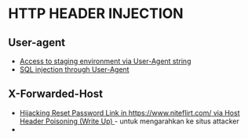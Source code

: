# HTTP HEADER INJECTION

## User-agent
  - [Access to staging environment via User-Agent string](https://medium.com/@yassergersy/access-to-staging-environment-via-user-agent-string-23470546577f)
  - [SQL injection through User-Agent](https://medium.com/@frostnull/sql-injection-through-user-agent-44a1150f6888)
## X-Forwarded-Host
  - [Hijacking Reset Password Link in https://www.niteflirt.com/ via Host Header Poisoning (Write Up) ](https://blog.evanricafort.com/2021/02/hijacking-reset-password-link-in.html) - untuk mengarahkan ke situs attacker
  - 
